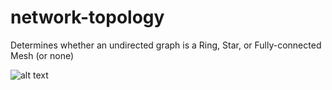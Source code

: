 # network-topology
Determines whether an undirected graph is a Ring, Star, or Fully-connected Mesh (or none)

![alt text](https://github.com/[zsaralin]/[network-topology]/blob/[main]/networkTopo.png?raw=true)
